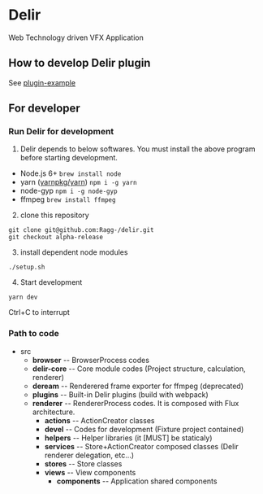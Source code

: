 # Delir
Web Technology driven VFX Application

## How to develop Delir plugin
See [plugin-example](https://github.com/Ragg-/Delir/tree/alpha-release/src/delir-core/plugin-example)

## For developer

### Run Delir for development
1. Delir depends to below softwares.
  You must install the above program before starting development.

  - Node.js 6+
    `brew install node`
  - yarn ([yarnpkg/yarn](https://github.com/yarnpkg/yarn))
    `npm i -g yarn`
  - node-gyp
    `npm i -g node-gyp`
  - ffmpeg
    `brew install ffmpeg`

2. clone this repository
  ```
  git clone git@github.com:Ragg-/delir.git
  git checkout alpha-release
  ```

3. install dependent node modules
  ```
  ./setup.sh
  ```

4. Start development
  ```
  yarn dev
  ```

  Ctrl+C to interrupt

### Path to code
- src
  - **browser**  -- BrowserProcess codes
  - **delir-core**  -- Core module codes (Project structure, calculation, renderer)
  - **deream** -- Renderered frame exporter for ffmpeg (deprecated)
  - **plugins** -- Built-in Delir plugins (build with webpack)
  - **renderer** -- RendererProcess codes. It is composed with Flux architecture.
    - **actions** -- ActionCreator classes
    - **devel** -- Codes for development (Fixture project contained)
    - **helpers** -- Helper libraries (it [MUST] be staticaly)
    - **services** -- Store+ActionCreator composed classes (Delir renderer delegation, etc...)
    - **stores** -- Store classes
    - **views** -- View components
      - **components** -- Application shared components
